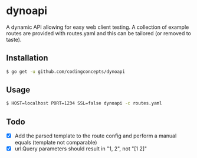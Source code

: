 # dynoapi
A dynamic API allowing for easy web client testing.  A collection of example routes are provided with routes.yaml and this can be tailored (or removed to taste).

## Installation

``` bash
$ go get -u github.com/codingconcepts/dynoapi
```

## Usage

``` bash
$ HOST=localhost PORT=1234 SSL=false dynoapi -c routes.yaml
```

## Todo

- [x] Add the parsed template to the route config and perform a manual equals (template not comparable)
- [x] url.Query parameters should result in "1, 2", not "[1 2]"